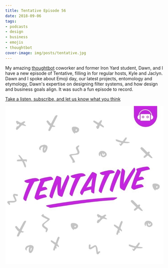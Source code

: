 ```yaml
---
title: Tentative Episode 56
date: 2018-09-06
tags:
- podcasts
- design
- business
- emojis
- thoughtbot
cover-image: img/posts/tentative.jpg
---
```


My amazing [thoughtbot](http://www.thoughtbot.com) coworker and former Iron Yard student, Dawn, and I have a new episode of Tentative, filling in for regular hosts, Kyle and Jaclyn. Dawn and I spoke about Emoji day, our latest projects, entomology and etymology, Dawn's expertise on designing filter systems, and how design and business goals align. It was such a fun episode to record.

[Take a listen, subscribe, and let us know what you think](http://tentative.fm/56 "Tentative Episode 56")

![tentative podcast logo](/static/img/posts/tentative.jpg)
